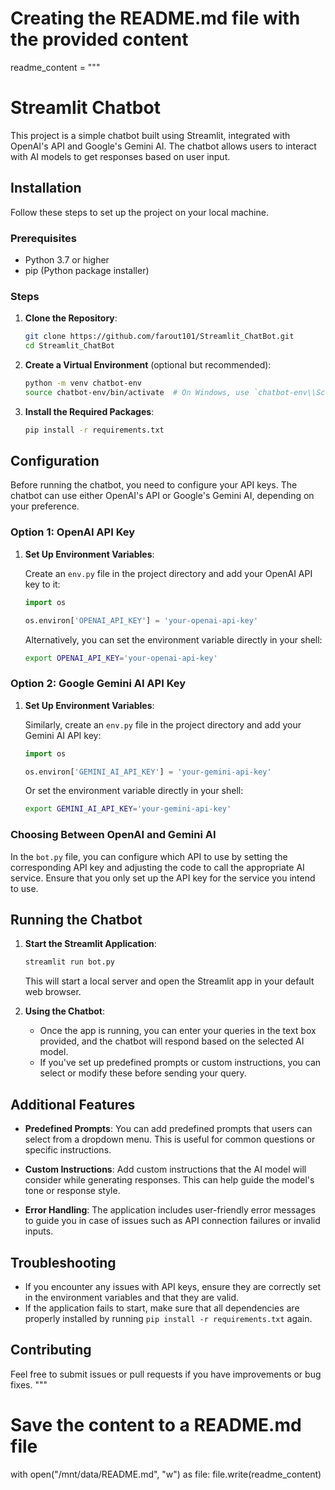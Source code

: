 # Creating the README.md file with the provided content

readme_content = """
# Streamlit Chatbot

This project is a simple chatbot built using Streamlit, integrated with OpenAI's API and Google's Gemini AI. The chatbot allows users to interact with AI models to get responses based on user input.

## Installation

Follow these steps to set up the project on your local machine.

### Prerequisites

- Python 3.7 or higher
- pip (Python package installer)

### Steps

1. **Clone the Repository**:

    ```sh
    git clone https://github.com/farout101/Streamlit_ChatBot.git
    cd Streamlit_ChatBot
    ```

2. **Create a Virtual Environment** (optional but recommended):

    ```sh
    python -m venv chatbot-env
    source chatbot-env/bin/activate  # On Windows, use `chatbot-env\\Scripts\\activate`
    ```

3. **Install the Required Packages**:

    ```sh
    pip install -r requirements.txt
    ```

## Configuration

Before running the chatbot, you need to configure your API keys. The chatbot can use either OpenAI's API or Google's Gemini AI, depending on your preference.

### Option 1: OpenAI API Key

1. **Set Up Environment Variables**:

    Create an `env.py` file in the project directory and add your OpenAI API key to it:

    ```python
    import os

    os.environ['OPENAI_API_KEY'] = 'your-openai-api-key'
    ```

    Alternatively, you can set the environment variable directly in your shell:

    ```sh
    export OPENAI_API_KEY='your-openai-api-key'
    ```

### Option 2: Google Gemini AI API Key

1. **Set Up Environment Variables**:

    Similarly, create an `env.py` file in the project directory and add your Gemini AI API key:

    ```python
    import os

    os.environ['GEMINI_AI_API_KEY'] = 'your-gemini-api-key'
    ```

    Or set the environment variable directly in your shell:

    ```sh
    export GEMINI_AI_API_KEY='your-gemini-api-key'
    ```

### Choosing Between OpenAI and Gemini AI

In the `bot.py` file, you can configure which API to use by setting the corresponding API key and adjusting the code to call the appropriate AI service. Ensure that you only set up the API key for the service you intend to use.

## Running the Chatbot

1. **Start the Streamlit Application**:

    ```sh
    streamlit run bot.py
    ```

    This will start a local server and open the Streamlit app in your default web browser.

2. **Using the Chatbot**:

    - Once the app is running, you can enter your queries in the text box provided, and the chatbot will respond based on the selected AI model.
    - If you've set up predefined prompts or custom instructions, you can select or modify these before sending your query.

## Additional Features

- **Predefined Prompts**: You can add predefined prompts that users can select from a dropdown menu. This is useful for common questions or specific instructions.
  
- **Custom Instructions**: Add custom instructions that the AI model will consider while generating responses. This can help guide the model's tone or response style.

- **Error Handling**: The application includes user-friendly error messages to guide you in case of issues such as API connection failures or invalid inputs.

## Troubleshooting

- If you encounter any issues with API keys, ensure they are correctly set in the environment variables and that they are valid.
- If the application fails to start, make sure that all dependencies are properly installed by running `pip install -r requirements.txt` again.

## Contributing

Feel free to submit issues or pull requests if you have improvements or bug fixes.
"""

# Save the content to a README.md file
with open("/mnt/data/README.md", "w") as file:
    file.write(readme_content)
